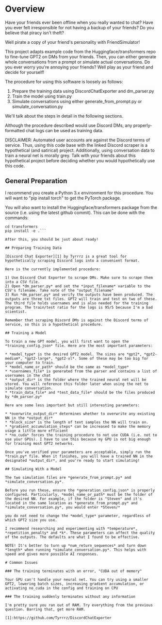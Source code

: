 # Overview

Have your friends ever been offline when you really wanted to chat? Have you ever felt irresponsible for not having a backup of your friends? Do you believe that piracy isn't theft?

Well pirate a copy of your friend's personality with FriendSimulator!

This project adapts example code from the Huggingface/transformers repo to fine-tune GPT2 on DMs from your friends. Then, you can either generate whole conversations from a prompt or simulate actual conversations. Do you ever worry you're annoying your friends? Well play as your friend and decide for yourself!

The procedure for using this software is loosely as follows:

1) Prepare the training data using DiscordChatExporter and dm_parser.py
2) Train the model using train.py
3) Simulate conversations using either generate_from_prompt.py or simulate_conversation.py

We'll talk about the steps in detail in the following sections.

Although the procedure described would use Discord DMs, any properly-formatted chat logs can be used as training data.

DISCLAIMER: Automated user accounts are against the Discord terms of service. Thus, using this code base with the linked Discord scraper is a hypothetical (and satirical) project. Additionally, using conversation data to train a neural net is morally grey. Talk with your friends about this hypothetical project before deciding whether you would hypothetically use this code.

## General Preparation

I recommend you create a Python 3.x environment for this procedure. You will want to "pip install torch" to get the PyTorch package.

You will also want to install the Huggingface/transformers package from the source (i.e. using the latest github commit). This can be done with the commands:

```git clone https://github.com/huggingface/transformers.git
cd transformers
pip install -e .```

After this, you should be just about ready!

## Preparing Training Data

[Discord Chat Exporter][1] by Tyrrrz is a great tool for hypothetically scraping Discord logs into a convenient format.

Here is the currently implemented procedure:

1) Use Discord Chat Exporter to scrape DMs. Make sure to scrape them into a CSV file.
2) Open *dm_parser.py* and set the *input_filename* variable to the CSV's filename. Take note of the "output_filename"
3) Run *dm_parser.py* and verify the outputs have been produced. The outputs are three txt files. GPT2 will train and test on two of these. The third file holds usernames and is also needed for the training program. The train/test ratio for the logs is 95/5 because I'm a bad scientist.

Remember that scraping Discord DMs is against the Discord terms of service, so this is a hypothetical procedure.

## Training a Model

To train a new GPT model, you will first want to open the *training_config.json* file. Here are the most important parameters:

* *model_type* is the desired GPT2 model. The sizes are *gpt2*, *gpt2-medium*, *gpt2-large*, *gpt2-xl*. Some of these may be too big for your computer to train.
* *model_name_or_path* should be the same as *model_type*
* *usernames_file* is generated from the parser and contains a list of usernames in the chat
* *output_dir* is the folder where the trained neural net will be stored. You will reference this folder later when using the net to simulate conversation.
* *train_data_file* and *test_data_file* should be the files produced by *dm_parser.py*

Here are some less important but still interesting parameters:

* *overwrite_output_dir* determines whether to overwrite any existing NN in the *output_dir*
* *block_size* is the length of text samples the NN will train on.
* *gradient_accumulation_steps* can be increased to make the memory usage a little more efficient
* *no_cuda* forces the training procedure to not use CUDA (i.e. not to use your GPUs). I have to use this because my GPU is not big enough for training most GPT2 networks.

Once you've verified your parameters are acceptable, simply run the *train.py* file. When it finishes, you will have a trained NN in the designated *output_dir*, and you're ready to start simulating!

## Simulating With a Model

The two simulation files are *generate_from_prompt.py* and *simulate_conversation.py*.

Before you run these, ensure the *generation_config.json* is properly configured. Particularly, *model_name_or_path* must be the folder of the desired NN. For example, if the folder is "Steven" and it's located in the same location as *generate_from_prompt.py* and *simulate_conversation.py*, you would enter *Steven/*

you do not need to change the *model_type* parameter, regardless of which GPT2 size you use.

I recommend researching and experimenting with *temperature*, *repetition_penalty* and *k*. These parameters can affect the quality of the outputs. The defaults are what I found to be effective.

NOTE! It's better to turn up *num_return_sequences* and turn down *length* when running *simulate_conversation.py*. This helps with speed and gives more possible AI responses.

# Common Issues

### The training terminates with an error, "CUDA out of memory"

Your GPU can't handle your neural net. You can try using a smaller GPT2, lowering batch sizes, increasing gradient accumulation, or activating no_cuda in the config and training on CPU

### The training suddenly terminates without any information

I'm pretty sure you ran out of RAM. Try everything from the previous question. Barring that, get more RAM.

[1]:https://github.com/Tyrrrz/DiscordChatExporter
